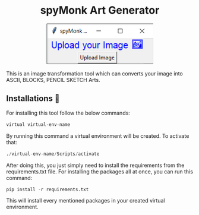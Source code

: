 <div align="center">

# spyMonk Art Generator

![img.png](img.png)

</div>

This is an image transformation tool which can converts your image into ASCII, BLOCKS, PENCIL SKETCH Arts.

## Installations 🚀
For installing this tool follow the below commands:
```python
virtual virtual-env-name
```
By running this command a virtual environment will be created. To activate that:
```python
./virtual-env-name/Scripts/activate
```
After doing this, you just simply need to install the requirements from the requirements.txt file. For installing the packages all at once, you can run this command:
```python
pip install -r requirements.txt
```
This will install every mentioned packages in your created virtual environment.